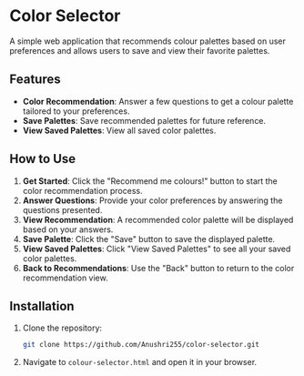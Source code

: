 # Color Selector

A simple web application that recommends colour palettes based on user preferences and allows users to save and view their favorite palettes.

## Features

- **Color Recommendation**: Answer a few questions to get a colour palette tailored to your preferences.
- **Save Palettes**: Save recommended palettes for future reference.
- **View Saved Palettes**: View all saved color palettes.

## How to Use

1. **Get Started**: Click the "Recommend me colours!" button to start the color recommendation process.
2. **Answer Questions**: Provide your color preferences by answering the questions presented.
3. **View Recommendation**: A recommended color palette will be displayed based on your answers.
4. **Save Palette**: Click the "Save" button to save the displayed palette.
5. **View Saved Palettes**: Click "View Saved Palettes" to see all your saved color palettes.
6. **Back to Recommendations**: Use the "Back" button to return to the color recommendation view.

## Installation

1. Clone the repository:
   ```bash
   git clone https://github.com/Anushri255/color-selector.git
    ```

2. Navigate to `colour-selector.html` and open it in your browser. 
